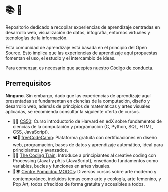 # 📚 💾

Repositorio dedicado a recopilar experiencias de aprendizaje centradas en desarrollo web, visualización de datos, infografía, entornos virtuales y tecnologías de la información.

Esta comunidad de aprendizaje está basada en el principio del Open Source. Esto implica que las experiencias de aprendizaje aquí propuestas fomentan el uso, el estudio y el intercambio de ideas.

Para comenzar, es necesario que aceptes nuestro [Código de conducta](./CODE_OF_CONDUCT.md).

## Prerrequisitos

**Ninguno**. Sin embargo, dado que las experiencias de aprendizaje aquí presentadas se fundamentan en ciencias de la computación, diseño y desarrollo web, además de principios de matemáticas y artes visuales aplicadas, se recomienda consultar la siguiente oferta de cursos.

- 🧐🎩 [CS50](https://pll.harvard.edu/course/cs50-introduction-computer-science): Curso introductorio de Harvard en edX sobre fundamentos de ciencias de la computación y programación (C, Python, SQL, HTML, CSS, JavaScript).
- 🕊️🤖 [freeCodeCamp](https://www.freecodecamp.org/learn/): Plataforma gratuita con certificaciones en diseño web, programación, bases de datos y aprendizaje automático, ideal para principiantes y avanzados.
- 🌈🚂 [The Coding Train](https://thecodingtrain.com/): Introduce a principiantes al creative coding con Processing (Java) y p5.js (JavaScript), enseñando fundamentos como variables, bucles y funciones en artes visuales.
- 🎨🌍 [Centre Pompidou MOOCs](https://www.centrepompidou.fr/es/la-escuela-centre-pompidou/los-mooc): Diversos cursos sobre arte moderno y contemporáneo, incluidos temas como arte y ecología, arte femenino, y Pop Art, todos ofrecidos de forma gratuita y accesibles a todos.
